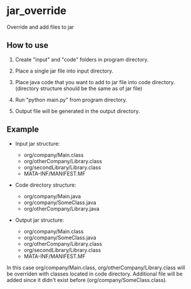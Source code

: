 # jar_override
Override and add files to jar

## How to use

1. Create "input" and "code" folders in program directory.

2. Place a single jar file into input directory.

3. Place java code that you want to add to jar file into code directory. (directory structure should be the same as of jar file)

4. Run "python main.py" from program directory.

5. Output file will be generated in the output directory.

## Example

* Input jar structure:
    * org/company/Main.class
    * org/otherCompany/Library.class
    * org/secondLibrary/Library.class
    * MATA-INF/MANIFEST.MF

* Code directory structure:
    * org/company/Main.java
    * org/company/SomeClass.java
    * org/otherCompany/Library.java

* Output jar structure:
    * org/company/Main.class
    * org/company/SomeClass.java
    * org/otherCompany/Library.class
    * org/secondLibrary/Library.class
    * MATA-INF/MANIFEST.MF


In this case org/company/Main.class, org/otherCompany/Library.class will be overriden with classes located in code directory.
Additional file will be added since it didn't exist before (org/company/SomeClass.class).